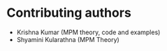 # Contributing authors

* Krishna Kumar (MPM theory, code and examples)
* Shyamini Kularathna (MPM Theory)